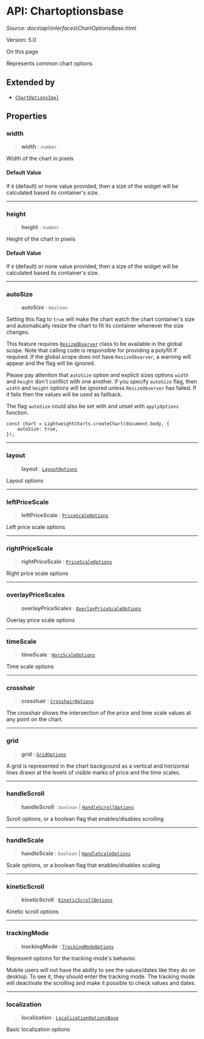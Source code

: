 # API: Chartoptionsbase

*Source: docs\api\interfaces\ChartOptionsBase.html*

Version: 5.0

On this page

Represents common chart options

## Extended by[​](ChartOptionsBase.html#extended-by "Direct link to Extended by")

  * [`ChartOptionsImpl`](ChartOptionsImpl.md)

## Properties[​](ChartOptionsBase.html#properties "Direct link to Properties")

### width[​](ChartOptionsBase.html#width "Direct link to width")

> **width** : `number`

Width of the chart in pixels

#### Default Value[​](ChartOptionsBase.html#default-value "Direct link to Default Value")

If `0` (default) or none value provided, then a size of the widget will be calculated based its container's size.

* * *

### height[​](ChartOptionsBase.html#height "Direct link to height")

> **height** : `number`

Height of the chart in pixels

#### Default Value[​](ChartOptionsBase.html#default-value-1 "Direct link to Default Value")

If `0` (default) or none value provided, then a size of the widget will be calculated based its container's size.

* * *

### autoSize[​](ChartOptionsBase.html#autosize "Direct link to autoSize")

> **autoSize** : `boolean`

Setting this flag to `true` will make the chart watch the chart container's size and automatically resize the chart to fit its container whenever the size changes.

This feature requires [`ResizeObserver`](https://developer.mozilla.org/en-US/docs/Web/API/ResizeObserver) class to be available in the global scope. Note that calling code is responsible for providing a polyfill if required. If the global scope does not have `ResizeObserver`, a warning will appear and the flag will be ignored.

Please pay attention that `autoSize` option and explicit sizes options `width` and `height` don't conflict with one another. If you specify `autoSize` flag, then `width` and `height` options will be ignored unless `ResizeObserver` has failed. If it fails then the values will be used as fallback.

The flag `autoSize` could also be set with and unset with `applyOptions` function.
    
    
    const chart = LightweightCharts.createChart(document.body, {  
        autoSize: true,  
    });  
    

* * *

### layout[​](ChartOptionsBase.html#layout "Direct link to layout")

> **layout** : [`LayoutOptions`](LayoutOptions.md)

Layout options

* * *

### leftPriceScale[​](ChartOptionsBase.html#leftpricescale "Direct link to leftPriceScale")

> **leftPriceScale** : [`PriceScaleOptions`](PriceScaleOptions.md)

Left price scale options

* * *

### rightPriceScale[​](ChartOptionsBase.html#rightpricescale "Direct link to rightPriceScale")

> **rightPriceScale** : [`PriceScaleOptions`](PriceScaleOptions.md)

Right price scale options

* * *

### overlayPriceScales[​](ChartOptionsBase.html#overlaypricescales "Direct link to overlayPriceScales")

> **overlayPriceScales** : [`OverlayPriceScaleOptions`](../type-aliases/OverlayPriceScaleOptions.md)

Overlay price scale options

* * *

### timeScale[​](ChartOptionsBase.html#timescale "Direct link to timeScale")

> **timeScale** : [`HorzScaleOptions`](HorzScaleOptions.md)

Time scale options

* * *

### crosshair[​](ChartOptionsBase.html#crosshair "Direct link to crosshair")

> **crosshair** : [`CrosshairOptions`](CrosshairOptions.md)

The crosshair shows the intersection of the price and time scale values at any point on the chart.

* * *

### grid[​](ChartOptionsBase.html#grid "Direct link to grid")

> **grid** : [`GridOptions`](GridOptions.md)

A grid is represented in the chart background as a vertical and horizontal lines drawn at the levels of visible marks of price and the time scales.

* * *

### handleScroll[​](ChartOptionsBase.html#handlescroll "Direct link to handleScroll")

> **handleScroll** : `boolean` | [`HandleScrollOptions`](HandleScrollOptions.md)

Scroll options, or a boolean flag that enables/disables scrolling

* * *

### handleScale[​](ChartOptionsBase.html#handlescale "Direct link to handleScale")

> **handleScale** : `boolean` | [`HandleScaleOptions`](HandleScaleOptions.md)

Scale options, or a boolean flag that enables/disables scaling

* * *

### kineticScroll[​](ChartOptionsBase.html#kineticscroll "Direct link to kineticScroll")

> **kineticScroll** : [`KineticScrollOptions`](KineticScrollOptions.md)

Kinetic scroll options

* * *

### trackingMode[​](ChartOptionsBase.html#trackingmode "Direct link to trackingMode")

> **trackingMode** : [`TrackingModeOptions`](TrackingModeOptions.md)

Represent options for the tracking mode's behavior.

Mobile users will not have the ability to see the values/dates like they do on desktop. To see it, they should enter the tracking mode. The tracking mode will deactivate the scrolling and make it possible to check values and dates.

* * *

### localization[​](ChartOptionsBase.html#localization "Direct link to localization")

> **localization** : [`LocalizationOptionsBase`](LocalizationOptionsBase.md)

Basic localization options
